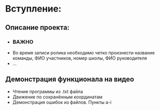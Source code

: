 # Вступление:

## Описание проекта:
* ### ВАЖНО
* Во время записи ролика необходимо четко произнести название команды, ФИО участников, номер школы, ФИО руководителя
* ...

## Демонстрация функционала на видео
* Чтение программы из .txt файла
* Движение по сохранённым координатам
* Демонстрация ошибок из файлов. Пункты a-i